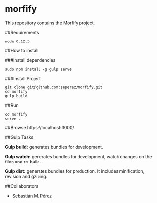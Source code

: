 # morfify

This repository contains the Morfify project.


##Requirements

    node 0.12.5


##How to install

###Install dependencies

    sudo npm install -g gulp serve

###Install Project

    git clone git@github.com:seperez/morfify.git
    cd morfify
    gulp build


##Run 

    cd morfify
    serve .


##Browse 
    https://localhost:3000/


##Gulp Tasks

**Gulp build:** generates bundles for development.

**Gulp watch:** generates bundles for development, watch changes on the files and re-build.

**Gulp dist:** generates bundles for production. It includes minification, revision and gziping.


##Collaborators

- [Sebastián M. Pérez](https://github.com/seperez)